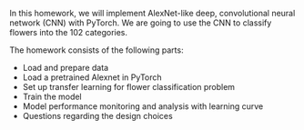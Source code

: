 In this homework, we will implement AlexNet-like deep, convolutional neural network (CNN) with PyTorch. We are going to use the CNN to classify flowers into the 102 categories.

The homework consists of the following parts:

- Load and prepare data
- Load a pretrained Alexnet in PyTorch
- Set up transfer learning for flower classification problem
- Train the model
- Model performance monitoring and analysis with learning curve
- Questions regarding the design choices
